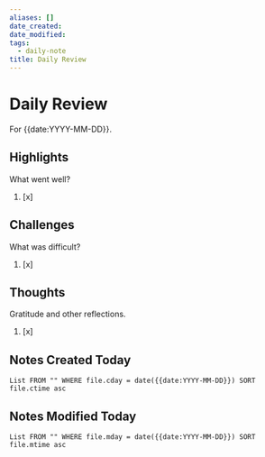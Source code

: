 ```yaml
---
aliases: []
date_created:
date_modified:
tags:
  - daily-note
title: Daily Review
---
```


# Daily Review

For {{date:YYYY-MM-DD}}.

## Highlights

What went well?

1. [x]

## Challenges

What was difficult?

1. [x]

## Thoughts

Gratitude and other reflections.

1. [x]

## Notes Created Today

```dataview
List FROM "" WHERE file.cday = date({{date:YYYY-MM-DD}}) SORT file.ctime asc
```

## Notes Modified Today

```dataview
List FROM "" WHERE file.mday = date({{date:YYYY-MM-DD}}) SORT file.mtime asc
```
